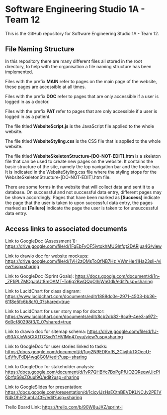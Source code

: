 # Software Engineering Studio 1A - Team 12
This is the GitHub repository for Software Engineering Studio 1A - Team 12.

## File Naming Structure
In this repository there are many different files all stored in the root directory, to help with the organisation a file naming structure has been implemented.

Files with the prefix **MAIN** refer to pages on the main page of the website, these pages are accessible at all times.

Files with the prefix **DOC** refer to pages that are only accessible if a user is logged in as a doctor.

Files with the prefix **PAT** refer to pages that are only accessible if a user is logged in as a patient.

The file titled **WebsiteScript.js** is the JavaScript file applied to the whole website.

The file titled **WebsiteStyling.css** is the CSS file that is applied to the whole website.

The file titled **WebsiteSkeletonStructure-[DO-NOT-EDIT].htm** is a skeleton file that can be used to create new pages on the website. It contains the basic structure of the site, namely the top navigation bar and the footer bar. It is indicated in the WebsiteStyling.css file where the styling stops for the WebsiteSkeletonStructure-[DO-NOT-EDIT].htm file.

There are some forms in the website that will collect data and sent it to a database. On successful and not successful data entry, different pages may be shown accordingly. Pages that have been marked as **[Success]** indicate the page that the user is taken to upon successful data entry, the pages marked as **[Failure]** indicate the page the user is taken to for unsuccessful data entry.

## Access links to associated documents 
Link to GoogleDoc (Assessment 1): https://drive.google.com/file/d/1FgEbFyOF5jvtokhMUGlnfgt2DARjua4G/view

Link to drawio doc for website mockups: https://drive.google.com/file/d/1VH2zOMsToQfNB7Hz_VWmHe41Ha23sli-/view?usp=sharing

Link to GoogleDoc (Sprint Goals): https://docs.google.com/document/d/1n-_ZF1iPLZMCgJoUt8mOAMT-Tq6g2BwQQgOlhjWnGdk/edit?usp=sharing

Link to LucidChart for class diagram: https://www.lucidchart.com/documents/edit/1888dc0e-2971-4503-bb36-61f8e5fc6b8c/0_0?shared=true

Link to LucidChart for user story map for doctor: https://www.lucidchart.com/documents/edit/8cb2db82-9ca9-4ee3-a972-6d0cf80298f3/0_0?shared=true

Link to drawio doc for sitemap schema: https://drive.google.com/file/d/1U-d93A7JxW5CtXfTG3xdY1HVIMn47xyu/view?usp=sharing

Link to GoogleDoc for user stories linked to tasks: https://docs.google.com/document/d/1ug2N9EDKofB_2CivjhkTXOecU-LdVfrJFdDj4wq8G0M/edit?usp=sharing

Link to GoogleDoc for stakeholder analysis: https://docs.google.com/document/d/1vR7QHBYc7BxPgPfUO2QReqwUicPI6brfqS8sZQuul9Q/edit?usp=sharing

Link to GoogleSlides for presentation: https://docs.google.com/presentation/d/1cicyIJzHsECtnBEVDKLNCJy2PE1VN4kOhEf2umLaCtE/edit?usp=sharing

Trello Board Link: https://trello.com/b/90W8uJXZ/sprint-i

